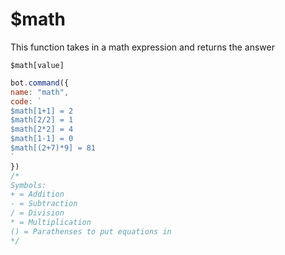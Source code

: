 # $math

This function takes in a math expression and returns the answer

```text
$math[value]
```

```javascript
bot.command({
name: "math",
code: `
$math[1+1] = 2
$math[2/2] = 1
$math[2*2] = 4
$math[1-1] = 0
$math[(2+7)*9] = 81
`
})
/*
Symbols:
+ = Addition
- = Subtraction
/ = Division
* = Multiplication
() = Parathenses to put equations in
*/
```


